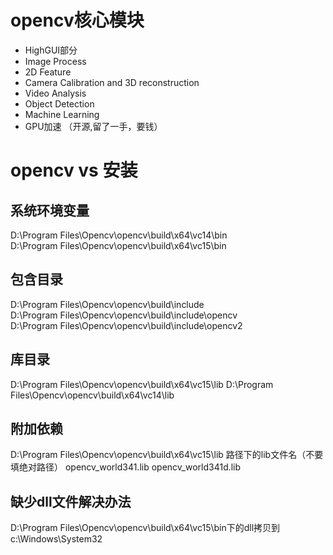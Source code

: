 # opencv核心模块
* HighGUI部分
* Image Process
* 2D Feature
* Camera Calibration and 3D reconstruction
* Video Analysis
* Object Detection
* Machine Learning
* GPU加速 （开源,留了一手，要钱）


#  opencv vs 安装
## 系统环境变量
  D:\Program Files\Opencv\opencv\build\x64\vc14\bin  
  D:\Program Files\Opencv\opencv\build\x64\vc15\bin     
## 包含目录
  D:\Program Files\Opencv\opencv\build\include   
  D:\Program Files\Opencv\opencv\build\include\opencv  
  D:\Program Files\Opencv\opencv\build\include\opencv2    
## 库目录
  D:\Program Files\Opencv\opencv\build\x64\vc15\lib 
  D:\Program Files\Opencv\opencv\build\x64\vc14\lib 
 
## 附加依赖
  D:\Program Files\Opencv\opencv\build\x64\vc15\lib 路径下的lib文件名（不要填绝对路径） 
  opencv_world341.lib 
  opencv_world341d.lib 
  
## 缺少dll文件解决办法
  D:\Program Files\Opencv\opencv\build\x64\vc15\bin下的dll拷贝到 
  c:\Windows\System32 
